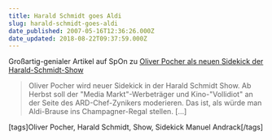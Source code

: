 ```yaml
---
title: Harald Schmidt goes Aldi
slug: harald-schmidt-goes-aldi
date_published: 2007-05-16T12:36:26.000Z
date_updated: 2018-08-22T09:37:59.000Z
---
```


Großartig-genialer Artikel auf SpOn zu [Oliver Pocher als neuen Sidekick der Harald-Schmidt-Show](http://www.spiegel.de/kultur/gesellschaft/0,1518,482885,00.html)

> Oliver Pocher wird neuer Sidekick in der Harald Schmidt Show. Ab Herbst soll der "Media Markt"-Werbeträger und Kino-"Vollidiot" an der Seite des ARD-Chef-Zynikers moderieren. Das ist, als würde man Aldi-Brause ins Champagner-Regal stellen. [...]

[tags]Oliver Pocher, Harald Schmidt, Show, Sidekick Manuel Andrack[/tags]
